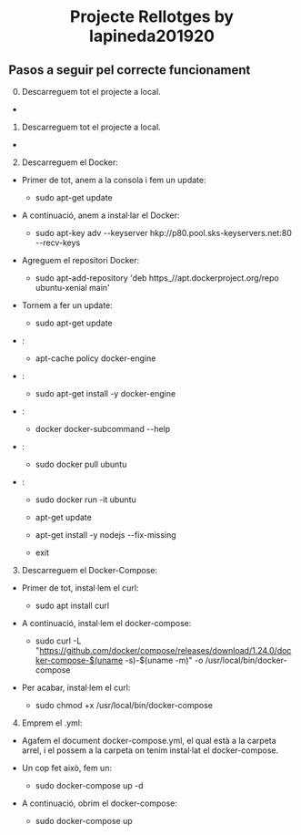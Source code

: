 
<h1 align="center">Projecte Rellotges by lapineda201920</h1>

## Pasos a seguir pel correcte funcionament

0. Descarreguem tot el projecte a local.
- 

1. Descarreguem tot el projecte a local.
- 

2. Descarreguem el Docker:
- Primer de tot, anem a la consola i fem un update:
	- sudo apt-get update

- A continuació, anem a instal·lar el Docker:
	- sudo apt-key adv --keyserver hkp://p80.pool.sks-keyservers.net:80 --recv-keys

- Agreguem el repositori Docker:
	- sudo apt-add-repository 'deb https_//apt.dockerproject.org/repo ubuntu-xenial main'

- Tornem a fer un update:
	- sudo apt-get update

- :
	- apt-cache policy docker-engine

- :
	- sudo apt-get install -y docker-engine

- :
	- docker docker-subcommand --help

- :
	- sudo docker pull ubuntu

- :
	- sudo docker run -it ubuntu

	- apt-get update

	- apt-get install -y nodejs --fix-missing

	- exit

3. Descarreguem el Docker-Compose:
- Primer de tot, instal·lem el curl:
	- sudo apt install curl

- A continuació, instal·lem el docker-compose:
	- sudo curl -L "https://github.com/docker/compose/releases/download/1.24.0/docker-compose-$(uname -s)-$(uname -m)" -o /usr/local/bin/docker-compose

- Per acabar, instal·lem el curl:
	- sudo chmod +x /usr/local/bin/docker-compose

4. Emprem el .yml:
- Agafem el document docker-compose.yml, el qual està a la carpeta arrel, i el possem a la carpeta on tenim instal·lat el docker-compose.

- Un cop fet això, fem un:
	- sudo docker-compose up -d

- A continuació, obrim el docker-compose:
	- sudo docker-compose up

